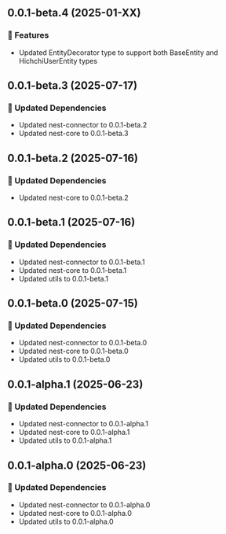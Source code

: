 ## 0.0.1-beta.4 (2025-01-XX)

### 🚀 Features

- Updated EntityDecorator type to support both BaseEntity and HichchiUserEntity types

## 0.0.1-beta.3 (2025-07-17)

### 🧱 Updated Dependencies

- Updated nest-connector to 0.0.1-beta.2
- Updated nest-core to 0.0.1-beta.3

## 0.0.1-beta.2 (2025-07-16)

### 🧱 Updated Dependencies

- Updated nest-core to 0.0.1-beta.2

## 0.0.1-beta.1 (2025-07-16)

### 🧱 Updated Dependencies

- Updated nest-connector to 0.0.1-beta.1
- Updated nest-core to 0.0.1-beta.1
- Updated utils to 0.0.1-beta.1

## 0.0.1-beta.0 (2025-07-15)

### 🧱 Updated Dependencies

- Updated nest-connector to 0.0.1-beta.0
- Updated nest-core to 0.0.1-beta.0
- Updated utils to 0.0.1-beta.0

## 0.0.1-alpha.1 (2025-06-23)

### 🧱 Updated Dependencies

- Updated nest-connector to 0.0.1-alpha.1
- Updated nest-core to 0.0.1-alpha.1
- Updated utils to 0.0.1-alpha.1

## 0.0.1-alpha.0 (2025-06-23)

### 🧱 Updated Dependencies

- Updated nest-connector to 0.0.1-alpha.0
- Updated nest-core to 0.0.1-alpha.0
- Updated utils to 0.0.1-alpha.0
